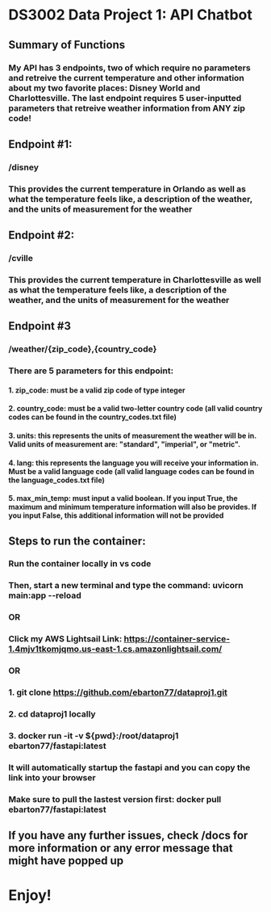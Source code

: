 # DS3002 Data Project 1: API Chatbot

## Summary of Functions
### My API has 3 endpoints, two of which require no parameters and retreive the current temperature and other information about my two favorite places: Disney World and Charlottesville. The last endpoint requires 5 user-inputted parameters that retreive weather information from ANY zip code!

## Endpoint #1:
### /disney
### This provides the current temperature in Orlando as well as what the temperature feels like, a description of the weather, and the units of measurement for the weather

## Endpoint #2:
### /cville
### This provides the current temperature in Charlottesville as well as what the temperature feels like, a description of the weather, and the units of measurement for the weather

## Endpoint #3
### /weather/{zip_code},{country_code}
### There are 5 parameters for this endpoint:
#### 1. zip_code: must be a valid zip code of type integer
#### 2. country_code: must be a valid two-letter country code (all valid country codes can be found in the country_codes.txt file)
#### 3. units: this represents the units of measurement the weather will be in. Valid units of measurement are: "standard", "imperial", or "metric". 
#### 4. lang: this represents the language you will receive your information in. Must be a valid language code (all valid language codes can be found in the language_codes.txt file)
#### 5. max_min_temp: must input a valid boolean. If you input True, the maximum and minimum temperature information will also be provides. If you input False, this additional information will not be provided

## Steps to run the container: 

### Run the container locally in vs code
### Then, start a new terminal and type the command: uvicorn main:app --reload

### OR

### Click my AWS Lightsail Link: https://container-service-1.4mjv1tkomjqmo.us-east-1.cs.amazonlightsail.com/

### OR

### 1. git clone  https://github.com/ebarton77/dataproj1.git 
### 2. cd dataproj1 locally
### 3. docker run -it -v ${pwd}:/root/dataproj1 ebarton77/fastapi:latest 
### It will automatically startup the fastapi and you can copy the link into your browser
### Make sure to pull the lastest version first: docker pull ebarton77/fastapi:latest


## If you have any further issues, check /docs for more information or any error message that might have popped up

# Enjoy!

